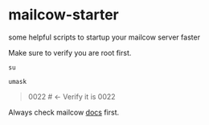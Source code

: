 # mailcow-starter
some helpful scripts to startup your mailcow server faster

Make sure to verify you are root first.

    su

    umask

>0022 # <- Verify it is 0022

Always check mailcow [docs](https://docs.mailcow.email/) first.